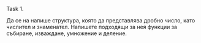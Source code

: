 Task 1.

Да се на напише структура, която да представлява дробно число, като числител и знаменател. Напишете подходящи за нея функции за събиране, изваждане, умножение и деление.
